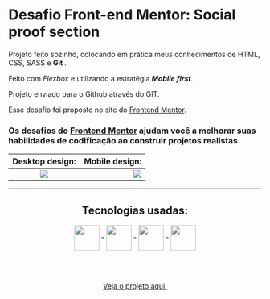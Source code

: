 # Desafio Front-end Mentor: Social proof section

Projeto feito sozinho, colocando em prática meus conhecimentos de HTML, CSS, SASS e <strong> Git </strong>.

Feito com <em>Flexbox</em> e utilizando a estratégia <em><strong>Mobile first</strong></em>.

Projeto enviado para o Github através do GIT.

Esse desafio foi proposto no site do <a href="https://www.frontendmentor.io/challenges/social-proof-section-6e0qTv_bA">Frontend Mentor</a>.

### Os desafios do [Frontend Mentor](https://www.frontendmentor.io) ajudam você a melhorar suas habilidades de codificação ao construir projetos realistas. 

Desktop design:            | Mobile design:
:-------------------------:|-------------------------:|
<img src="https://res.cloudinary.com/dz209s6jk/image/upload/v1652196091/Challenges/d8yg0q2to2lmdgpjtpo0.jpg">  |  <img src="https://res.cloudinary.com/dz209s6jk/image/upload/v1652196854/Challenges/tlkowcepmgqv4j7j62t9.jpg">

---------------------------------------

<div align = "center">
  <h2>Tecnologias usadas:</h2>
  <img align = "center" width="50px" src = "https://cdn.jsdelivr.net/gh/devicons/devicon/icons/html5/html5-plain-wordmark.svg"> -
  <img align = "center" width="50px" src = "https://cdn.jsdelivr.net/gh/devicons/devicon/icons/css3/css3-plain-wordmark.svg"> -
  <img align = "center" width="50px" src = "https://cdn.jsdelivr.net/gh/devicons/devicon/icons/sass/sass-original.svg"> -
  <img align = "center" width="50px" src = "https://cdn.jsdelivr.net/gh/devicons/devicon/icons/git/git-plain-wordmark.svg">
  
  <br><br>

  <a href = ""> Veja o projeto aqui. </a>
</div>